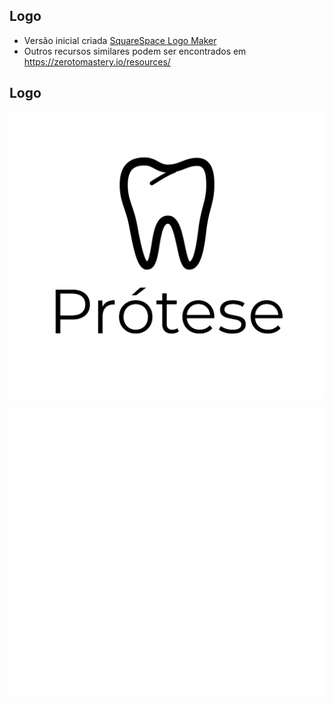 ## Logo

- Versão inicial criada [SquareSpace Logo Maker](https://www.squarespace.com/logo)
- Outros recursos similares podem ser encontrados em https://zerotomastery.io/resources/

## Logo

![](./logo.png)

![](./logo-white.png)
